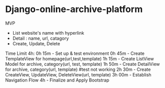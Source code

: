 # Django-online-archive-platform
MVP
- List website's name with hyperlink
- Detail : name, url, catagory
- Create, Update, Delete

Time Limit 4h:
0h 15m - Set up & test environment
0h 45m - Create TemplateView for homepage(url,test,template)
1h 15m - Create ListView Model for archive, category(url, test, template)
1h 50m - Create DetailView for archive, category(url, template) #test not working
2h 30m - Create CreateView, UpdateView, DeleteView(url, template)
3h 00m - Establish Navigation Flow
4h      - Finalize and Apply Bootstrap
